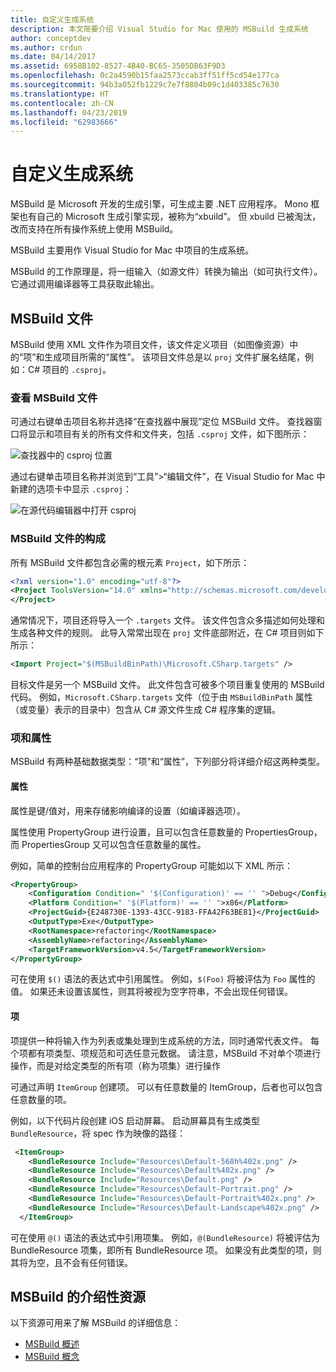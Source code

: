 ```yaml
---
title: 自定义生成系统
description: 本文简要介绍 Visual Studio for Mac 使用的 MSBuild 生成系统
author: conceptdev
ms.author: crdun
ms.date: 04/14/2017
ms.assetid: 6958B102-8527-4B40-BC65-3505DB63F9D3
ms.openlocfilehash: 0c2a4590b15faa2573ccab3ff51ff5cd54e177ca
ms.sourcegitcommit: 94b3a052fb1229c7e7f8804b09c1d403385c7630
ms.translationtype: HT
ms.contentlocale: zh-CN
ms.lasthandoff: 04/23/2019
ms.locfileid: "62983666"
---
```

# <a name="customizing-the-build-system"></a>自定义生成系统

MSBuild 是 Microsoft 开发的生成引擎，可生成主要 .NET 应用程序。 Mono 框架也有自己的 Microsoft 生成引擎实现，被称为“xbuild”。 但 xbuild 已被淘汰，改而支持在所有操作系统上使用 MSBuild。

MSBuild 主要用作 Visual Studio for Mac 中项目的生成系统。

MSBuild 的工作原理是，将一组输入（如源文件）转换为输出（如可执行文件）。 它通过调用编译器等工具获取此输出。

## <a name="msbuild-file"></a>MSBuild 文件

MSBuild 使用 XML 文件作为项目文件，该文件定义项目（如图像资源）中的“项”和生成项目所需的“属性”。 该项目文件总是以 `proj` 文件扩展名结尾，例如：C# 项目的 `.csproj`。

### <a name="viewing-the-msbuild-file"></a>查看 MSBuild 文件

可通过右键单击项目名称并选择“在查找器中展现”定位 MSBuild 文件。 查找器窗口将显示和项目有关的所有文件和文件夹，包括 `.csproj` 文件，如下图所示：

![查找器中的 csproj 位置](media/customizing-build-system-image1.png)

通过右键单击项目名称并浏览到“工具”>“编辑文件”，在 Visual Studio for Mac 中新建的选项卡中显示 `.csproj`：

![在源代码编辑器中打开 csproj](media/customizing-build-system-image2.png)

### <a name="composition-of-the-msbuild-file"></a>MSBuild 文件的构成

所有 MSBuild 文件都包含必需的根元素 `Project`，如下所示：

```xml
<?xml version="1.0" encoding="utf-8"?>
<Project ToolsVersion="14.0" xmlns="http://schemas.microsoft.com/developer/msbuild/2003">
</Project>
```

通常情况下，项目还将导入一个 `.targets` 文件。 该文件包含众多描述如何处理和生成各种文件的规则。 此导入常常出现在 `proj` 文件底部附近，在 C# 项目则如下所示：

```xml
<Import Project="$(MSBuildBinPath)\Microsoft.CSharp.targets" />
```

目标文件是另一个 MSBuild 文件。 此文件包含可被多个项目重复使用的 MSBuild 代码。 例如，`Microsoft.CSharp.targets` 文件（位于由 `MSBuildBinPath` 属性（或变量）表示的目录中）包含从 C# 源文件生成 C# 程序集的逻辑。

### <a name="items-and-properties"></a>项和属性

MSBuild 有两种基础数据类型：“项”和“属性”，下列部分将详细介绍这两种类型。

#### <a name="properties"></a>属性

属性是键/值对，用来存储影响编译的设置（如编译器选项）。

属性使用 PropertyGroup 进行设置，且可以包含任意数量的 PropertiesGroup，而 PropertiesGroup 又可以包含任意数量的属性。

例如，简单的控制台应用程序的 PropertyGroup 可能如以下 XML 所示：

```xml
<PropertyGroup>
    <Configuration Condition=" '$(Configuration)' == '' ">Debug</Configuration>
    <Platform Condition=" '$(Platform)' == '' ">x86</Platform>
    <ProjectGuid>{E248730E-1393-43CC-9183-FFA42F63BE81}</ProjectGuid>
    <OutputType>Exe</OutputType>
    <RootNamespace>refactoring</RootNamespace>
    <AssemblyName>refactoring</AssemblyName>
    <TargetFrameworkVersion>v4.5</TargetFrameworkVersion>
</PropertyGroup>
```

可在使用 `$()` 语法的表达式中引用属性。 例如，`$(Foo)` 将被评估为 `Foo` 属性的值。 如果还未设置该属性，则其将被视为空字符串，不会出现任何错误。

#### <a name="items"></a>项

项提供一种将输入作为列表或集处理到生成系统的方法，同时通常代表文件。 每个项都有项类型、项规范和可选任意元数据。 请注意，MSBuild 不对单个项进行操作，而是对给定类型的所有项（称为项集）进行操作

可通过声明 `ItemGroup` 创建项。 可以有任意数量的 ItemGroup，后者也可以包含任意数量的项。

例如，以下代码片段创建 iOS 启动屏幕。 启动屏幕具有生成类型 `BundleResource`，将 spec 作为映像的路径：

```xml
 <ItemGroup>
    <BundleResource Include="Resources\Default-568h%402x.png" />
    <BundleResource Include="Resources\Default%402x.png" />
    <BundleResource Include="Resources\Default.png" />
    <BundleResource Include="Resources\Default-Portrait.png" />
    <BundleResource Include="Resources\Default-Portrait%402x.png" />
    <BundleResource Include="Resources\Default-Landscape%402x.png" />
  </ItemGroup>
 ```

 可在使用 `@()` 语法的表达式中引用项集。 例如，`@(BundleResource)` 将被评估为 BundleResource 项集，即所有 BundleResource 项。 如果没有此类型的项，则其将为空，且不会有任何错误。

## <a name="resources-for-learning-msbuild"></a>MSBuild 的介绍性资源

以下资源可用来了解 MSBuild 的详细信息：

* [MSBuild 概述](/visualstudio/msbuild/msbuild)
* [MSBuild 概念](/visualstudio/msbuild/msbuild-concepts)
